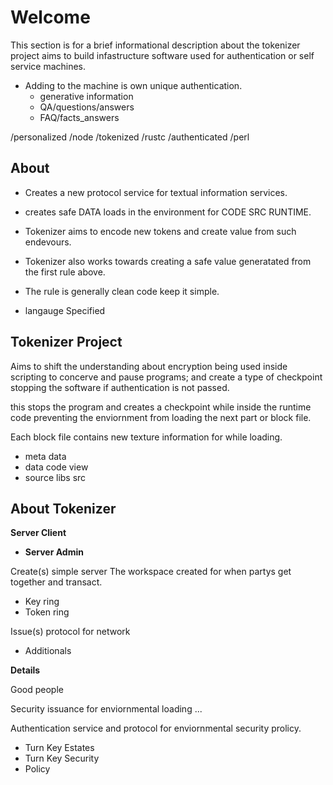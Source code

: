 # Welcome
This section is for a brief informational description about the tokenizer project
aims to build infastructure software used for authentication or self service machines.

+ Adding to the machine is own unique authentication.
    + generative information
    + QA/questions/answers
    + FAQ/facts_answers

/personalized
    /node
/tokenized
    /rustc
/authenticated
    /perl

## About

+ Creates a new protocol service
for textual information services.

+ creates safe DATA loads in the environment for CODE SRC RUNTIME.

+ Tokenizer aims to encode new tokens and create value from such endevours.

+ Tokenizer also works towards creating a safe value generatated from the first rule above.

+ The rule is generally 
clean code keep it simple.

- langauge Specified

## Tokenizer Project

Aims to shift the understanding about encryption being used inside scripting to concerve and pause programs;
and create a type of checkpoint stopping the software if authentication is not passed. 

this stops the program and creates a checkpoint while inside the runtime code
preventing the enviornment from loading the next part or block file.

Each block file contains new texture information for while loading.

+ meta data
+ data code view
+ source libs src

## About Tokenizer

**Server Client**
+ **Server Admin**

Create(s) simple server The workspace created for when partys get together and transact.

+ Key ring
+ Token ring

Issue(s) protocol for network

+ Additionals

**Details**

Good people 

Security issuance for enviornmental loading ...

Authentication service and protocol
for enviornmental security prolicy.

+ Turn Key Estates 
+ Turn Key Security 
+ Policy
